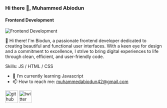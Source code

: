 ### Hi there 👋, Muhammed Abiodun
#### Frontend Development
![Frontend Development](https://arturssmirnovs.github.io/github-profile-readme-generator/images/banner.png)

🌟 Hi there! I'm Biodun, a passionate frontend developer dedicated to creating beautiful and functional user interfaces. With a keen eye for design and a commitment to excellence, I strive to bring digital experiences to life through clean, efficient, and user-friendly code.

Skills: JS / HTML / CSS

- 🌱 I’m currently learning Javascript 
- 📫 How to reach me: muhammedabiodun42@gmail.com  


[<img src='https://cdn.jsdelivr.net/npm/simple-icons@3.0.1/icons/github.svg' alt='github' height='40'>](https://github.com/biodun42)  [<img src='https://cdn.jsdelivr.net/npm/simple-icons@3.0.1/icons/twitter.svg' alt='twitter' height='40'>](https://twitter.com/https://x.com/Muhamme67875743?t=_KcNU8mFezzAJz60pOJEPw&s=08)  

